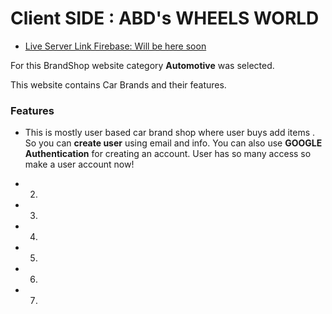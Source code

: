 # Client SIDE : ABD's WHEELS WORLD 

- [Live Server Link Firebase: Will be here soon](https://www.google.com)

For this BrandShop website category **Automotive** was selected.

This website contains Car Brands and their features.

### Features

- This is mostly user based car brand shop where user buys add items . So you can **create user**  using email and info. You can also use **GOOGLE Authentication** for creating an account. User has so many access so make a user account now!

- 2.
- 3.
- 4.
- 5.
- 6.
- 7.



